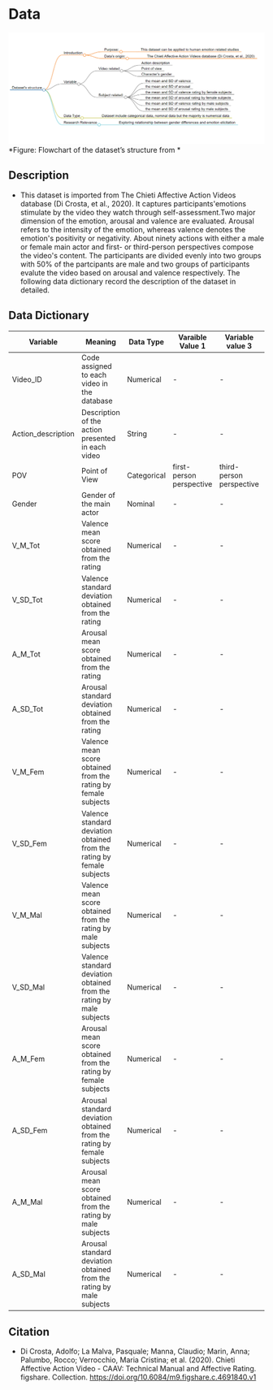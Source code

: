 # Data
![flowchart](flowchart2.png)
*Figure: Flowchart of the dataset’s structure from *
## Description
-  This dataset is imported from The Chieti Affective Action Videos database (Di Crosta, et al., 2020). It captures participants'emotions stimulate by the video they watch through self-assessment.Two major dimension of the emotion, arousal and valence are evaluated. Arousal refers to the intensity of the emotion, whereas valence denotes the emotion's positivity or negativity. About ninety actions with either a male or female main actor and first- or third-person perspectives compose the video's content. The participants are divided evenly into two groups with 50% of the partcipants are male and two groups of participants evalute the video based on arousal and valence respectively. The following data dictionary record the description of the dataset in detailed. 
## Data Dictionary

| Variable | Meaning | Data Type | Varaible Value 1 | Variable value 3 | Unit| range |
|----------|------------|-------------|-----------|-------|------|------|
|Video_ID|Code assigned to each video in the database| Numerical|     -      |    -   |   -   |   -   |
|Action_description|Description of the action presented in each video| String|     -   |     -   |   -   | -| 
|POV|Point of View| Categorical| first-person perspective| third-person perspective|   -   |  -    |
|Gender|Gender of the main actor| Nominal|     -      |     -  |    -  |  -    |
|V_M_Tot|Valence mean score obtained from the rating|Numerical|     -      |   -    |   -   | -   | 
|V_SD_Tot|Valence standard deviation obtained from the rating| Numerical|      -     |   -    |     - |    -  |
|A_M_Tot|Arousal mean score obtained from the rating|Numerical|       -    |    -   |   -   |  -    |
|A_SD_Tot|Arousal standard deviation obtained from the rating|Numerical|      -     |    -   |   -   | -   | 
|V_M_Fem| Valence mean score obtained from the rating by female subjects|Numerical|     -      |-       |  -    |   -   |
|V_SD_Fem|Valence standard deviation obtained from the rating by female subjects|Numerical|     -   |    -   |  -    | -    |
|V_M_Mal|Valence mean score obtained from the rating by male subjects|Numerical|     -      |   -    |   -   | -   | 
|V_SD_Mal|Valence standard deviation obtained from the rating by male subjects|Numerical|   -     | -      | -     |  -    |
|A_M_Fem|Arousal mean score obtained from the rating by female subjects| Numerical|    -     |  -     |  -    |   -   |
|A_SD_Fem|Arousal standard deviation obtained from the rating by female subjects|Numerical|       -  |   -    |  -   | -    |
|A_M_Mal|Arousal mean score obtained from the rating by male subjects|Numerical|      -   |   -    |   -   |  -    |
|A_SD_Mal|Arousal standard deviation obtained from the rating by male subjects|Numerical|      -   |  -     |  -    |   -   |
## Citation
-  Di Crosta, Adolfo; La Malva, Pasquale; Manna, Claudio; Marin, Anna; Palumbo, Rocco; Verrocchio, Maria Cristina; et al. (2020). Chieti Affective Action Video - CAAV: Technical Manual and Affective Rating. figshare. Collection. https://doi.org/10.6084/m9.figshare.c.4691840.v1
